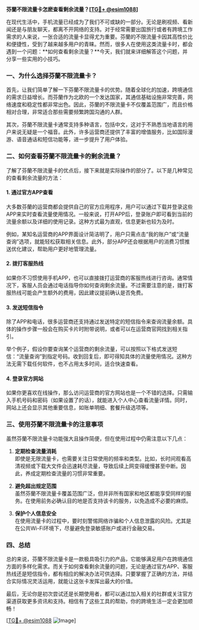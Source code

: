 **芬蘭不限流量卡怎麽查看剩余流量？[[TG💪+ @esim1088](https://t.me/s/esim1088)]**

在现代生活中，手机流量已经成为了我们不可或缺的一部分。无论是刷视频、看新闻还是与朋友聊天，都离不开网络的支持。对于经常需要出国旅行或者有跨境工作需求的人来说，一张合适的流量卡显得尤为重要。芬蘭的不限流量卡因其高性价比和便捷性，受到了越来越多用户的青睐。然而，很多人在使用这类流量卡时，都会遇到一个问题：**如何查看剩余流量？**今天，我们就来详细解答这个问题，并分享一些实用的小技巧。

### 一、为什么选择芬蘭不限流量卡？

首先，让我们简单了解一下芬蘭不限流量卡的优势。随着全球化的加速，跨境通信的需求日益增长。而芬蘭作为北欧的一个发达国家，其通信基础设施非常完善，网络速度和稳定性都非常出色。因此，芬蘭的不限流量卡不仅覆盖范围广，而且价格相对合理，非常适合那些需要频繁跨国沟通的人群。

其次，芬蘭不限流量卡通常支持多种语言，包括中文，这对于不熟悉当地语言的用户来说无疑是一个福音。此外，许多运营商还提供了丰富的增值服务，比如国际漫游、语音通话和短信功能等，进一步提升了用户体验。

### 二、如何查看芬蘭不限流量卡的剩余流量？

了解了芬蘭不限流量卡的优点后，接下来就是实际操作的部分了。以下是几种常见的查看剩余流量的方法：

#### 1. **通过官方APP查看**
大多数芬蘭的运营商都会提供自己的官方应用程序，用户可以通过下载并登录这些APP来实时查看流量使用情况。一般来说，打开APP后，登录账户即可看到当前的流量余额以及详细的使用记录。这种方式最为直观，信息更新也较为及时。

例如，某知名运营商的APP界面设计简洁明了，用户只需点击“我的账户”或“流量查询”选项，就能轻松获取相关信息。此外，部分APP还会根据用户的消费习惯推送优化建议，帮助用户更好地管理流量。

#### 2. **拨打客服热线**
如果你不习惯使用手机APP，也可以直接拨打运营商的客服热线进行咨询。通常情况下，客服人员会通过电话指导你如何查询剩余流量。不过需要注意的是，拨打客服热线可能会产生额外的费用，因此建议提前确认是否免费。

#### 3. **发送短信指令**
除了APP和电话，很多运营商还支持通过发送特定的短信指令来查询流量余额。具体的操作步骤一般会在购买卡片时附带说明，或者可以在运营商官网找到相关指引。

举个例子，假设你要查询某个运营商的剩余流量，可以按照以下格式发送短信：“流量查询”到指定号码。收到回复后，即可得知具体的流量使用情况。这种方法无需下载任何软件，也不占用太多时间，适合快速查看。

#### 4. **登录官方网站**
如果你更喜欢在线操作，那么访问运营商的官方网站也是一个不错的选择。只需输入手机号码和密码（如果设置了的话），就能进入个人中心查看流量详情。同时，网站上还会显示其他重要信息，如账单明细、套餐升级选项等。

### 三、使用芬蘭不限流量卡的注意事项

虽然芬蘭不限流量卡功能强大且操作简便，但在使用过程中仍需注意以下几点：

1. **定期检查流量消耗**  
   即使是无限流量卡，也需要关注日常使用的频率和类型。比如，长时间观看高清视频或下载大文件会迅速耗尽流量，导致后续上网变得缓慢甚至中断。因此，养成定期检查流量的习惯非常重要。

2. **避免超出规定范围**  
   虽然芬蘭不限流量卡覆盖范围广泛，但并非所有国家和地区都能享受同样的服务。在使用前务必确认目的地是否支持该卡的服务，以免造成不必要的麻烦。

3. **保护个人信息安全**  
   在使用流量卡的过程中，要时刻警惕网络诈骗和个人信息泄露的风险。尤其是在公共Wi-Fi环境下，尽量避免登录敏感账户或进行金融交易。

### 四、总结

总的来说，芬蘭不限流量卡是一款极具吸引力的产品，它能够满足用户在跨境通信方面的多样化需求。而关于如何查看剩余流量的问题，无论是通过官方APP、客服热线还是短信指令，都有相应的解决办法可供选择。只要掌握了正确的方法，并结合实际情况灵活运用，就能让这张卡发挥出最大的价值。

最后，无论你是初次尝试还是长期使用者，都可以通过加入相关的社群或关注官方渠道获取更多资讯和支持。相信有了这些工具的帮助，你的跨境生活一定会更加顺畅！

[[TG💪+ @esim1088](https://t.me/s/esim1088) ![Image](https://i.postimg.cc/4NQfJmqS/Snipaste-2025-05-13-00-14-12.png)]